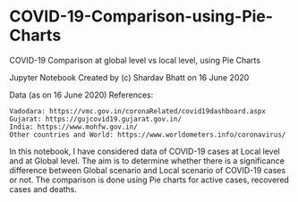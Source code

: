 # COVID-19-Comparison-using-Pie-Charts
COVID-19 Comparison at global level vs local level, using Pie Charts

Jupyter Notebook Created by (c) Shardav Bhatt on 16 June 2020

Data (as on 16 June 2020) References:

    Vadodara: https://vmc.gov.in/coronaRelated/covid19dashboard.aspx
    Gujarat: https://gujcovid19.gujarat.gov.in/
    India: https://www.mohfw.gov.in/
    Other countries and World: https://www.worldometers.info/coronavirus/

In this notebook, I have considered data of COVID-19 cases at Local level and at Global level. The aim is to determine whether there is a significance difference between Global scenario and Local scenario of COVID-19 cases or not. The comparison is done using Pie charts for active cases, recovered cases and deaths.
